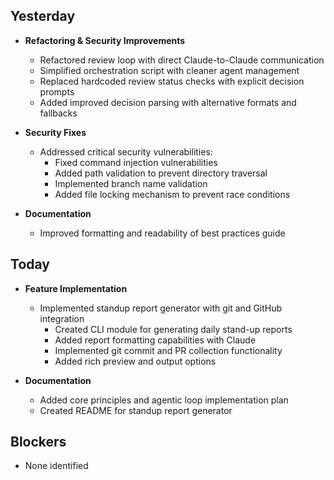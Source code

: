 ## Yesterday
- **Refactoring & Security Improvements**
  - Refactored review loop with direct Claude-to-Claude communication
  - Simplified orchestration script with cleaner agent management
  - Replaced hardcoded review status checks with explicit decision prompts
  - Added improved decision parsing with alternative formats and fallbacks

- **Security Fixes**
  - Addressed critical security vulnerabilities:
    - Fixed command injection vulnerabilities
    - Added path validation to prevent directory traversal
    - Implemented branch name validation
    - Added file locking mechanism to prevent race conditions

- **Documentation**
  - Improved formatting and readability of best practices guide

## Today
- **Feature Implementation**
  - Implemented standup report generator with git and GitHub integration
    - Created CLI module for generating daily stand-up reports
    - Added report formatting capabilities with Claude
    - Implemented git commit and PR collection functionality
    - Added rich preview and output options

- **Documentation**
  - Added core principles and agentic loop implementation plan
  - Created README for standup report generator

## Blockers
- None identified
